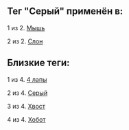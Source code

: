## Тег "Серый" применён в:

1 из 2. [Мышь](../Животные/2020-07-06_mouse.md)

2 из 2. [Слон](../Животные/2020-07-06_elephant.md)

## Близкие теги:

1 из 4. [4 лапы](./4%20лапы.md)

2 из 4. [Серый](./Серый.md)

3 из 4. [Хвост](./Хвост.md)

4 из 4. [Хобот](./Хобот.md)

